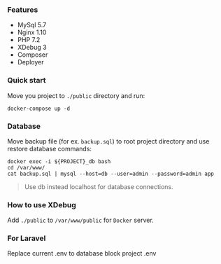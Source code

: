 ### Features
- MySql 5.7
- Nginx 1.10
- PHP 7.2
- XDebug 3
- Composer
- Deployer

### Quick start
Move you project to `./public` directory and run:
```
docker-compose up -d
```

### Database
Move backup file (for ex. `backup.sql`) to root project directory and use restore database commands:
```
docker exec -i ${PROJECT}_db bash
cd /var/www/
cat backup.sql | mysql --host=db --user=admin --password=admin app
```
> Use db instead localhost for database connections.

### How to use XDebug
Add `./public` to `/var/www/public` for `Docker` server.

### For Laravel
Replace current .env to database block project .env
